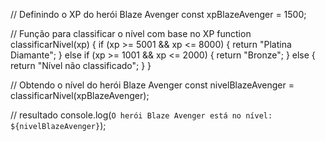 // Definindo o XP do herói Blaze Avenger
const xpBlazeAvenger = 1500;

// Função para classificar o nível com base no XP
function classificarNivel(xp) {
    if (xp >= 5001 && xp <= 8000) {
        return "Platina Diamante";
    } else if (xp >= 1001 && xp <= 2000) {
        return "Bronze";
    } else {
        return "Nível não classificado";
    }
}

// Obtendo o nível do herói Blaze Avenger
const nivelBlazeAvenger = classificarNivel(xpBlazeAvenger);

// resultado
console.log(`O herói Blaze Avenger está no nível: ${nivelBlazeAvenger}`);